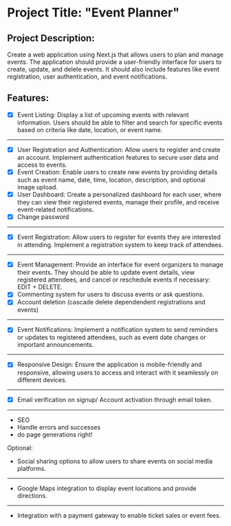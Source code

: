 # Project Title: "Event Planner"

## Project Description:
Create a web application using Next.js that allows users to plan and manage events. The application should provide a user-friendly interface for users to create, update, and delete events. It should also include features like event registration, user authentication, and event notifications.

## Features:

- [x] Event Listing: Display a list of upcoming events with relevant information. Users should be able to filter and search for specific events based on criteria like date, location, or event name.
---

- [x] User Registration and Authentication: Allow users to register and create an account. Implement authentication features to secure user data and access to events.
- [x] Event Creation: Enable users to create new events by providing details such as event name, date, time, location, description, and optional image upload.
- [x] User Dashboard: Create a personalized dashboard for each user, where they can view their registered events, manage their profile, and receive event-related notifications.
- [x] Change password
---

- [x] Event Registration: Allow users to register for events they are interested in attending. Implement a registration system to keep track of attendees.
---

- [x] Event Management: Provide an interface for event organizers to manage their events. They should be able to update event details, view registered attendees, and cancel or reschedule events if necessary: EDIT + DELETE.
- [x] Commenting system for users to discuss events or ask questions.
- [x] Account deletion (cascade delete dependendent registrations and events)
---

- [x] Event Notifications: Implement a notification system to send reminders or updates to registered attendees, such as event date changes or important announcements.
---

- [x] Responsive Design: Ensure the application is mobile-friendly and responsive, allowing users to access and interact with it seamlessly on different devices.
---

- [x] Email verification on signup/ Account activation through email token.
---

- SEO
- Handle errors and successes
- do page generations right!



Optional:

- Social sharing options to allow users to share events on social media platforms.
---

- Google Maps integration to display event locations and provide directions.
---

- Integration with a payment gateway to enable ticket sales or event fees.
